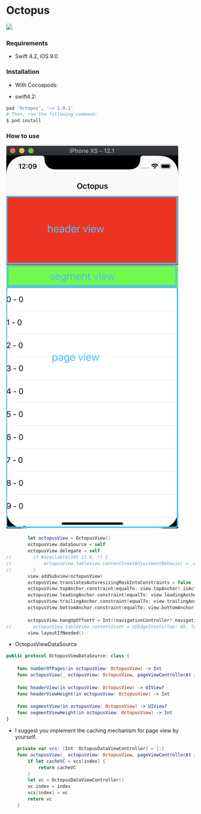 # Octopus

![](https://raw.githubusercontent.com/ChaselAn/Octopus/master/CircleDemo.gif)

### Requirements

- Swift 4.2, iOS 9.0

### Installation

- With Cocoapods:

- swift4.2:

```ruby
pod 'Octopus', '~> 1.0.1'
# Then, run the following command:
$ pod install
```

### How to use

![](https://raw.githubusercontent.com/ChaselAn/Octopus/master/Octopus.png)

```swift
		let octopusView = OctopusView()	  
		octopusView.dataSource = self
        octopusView.delegate = self
//        if #available(iOS 11.0, *) {
//            octopusView.tableView.contentInsetAdjustmentBehavior = .never
//        }
        view.addSubview(octopusView)
        octopusView.translatesAutoresizingMaskIntoConstraints = false
        octopusView.topAnchor.constraint(equalTo: view.topAnchor).isActive = true
        octopusView.leadingAnchor.constraint(equalTo: view.leadingAnchor).isActive = true
        octopusView.trailingAnchor.constraint(equalTo: view.trailingAnchor).isActive = true
        octopusView.bottomAnchor.constraint(equalTo: view.bottomAnchor).isActive = true

        octopusView.hangUpOffsetY = Int((navigationController?.navigationBar.bounds.height ?? 0) + UIApplication.shared.statusBarFrame.height)
//        octopusView.tableView.contentInset = UIEdgeInsets(top: 88, left: 0, bottom: 0, right: 0)
        view.layoutIfNeeded()
```

* OctopusViewDataSource

```swift
public protocol OctopusViewDataSource: class {

    func numberOfPages(in octopusView: OctopusView) -> Int
    func octopusView(_ octopusView: OctopusView, pageViewControllerAt index: Int) -> OctopusPage

    func headerView(in octopusView: OctopusView) -> UIView?
    func headerViewHeight(in octopusView: OctopusView) -> Int

    func segmentView(in octopusView: OctopusView) -> UIView?
    func segmentViewHeight(in octopusView: OctopusView) -> Int
}
```

* I suggest you implement the caching mechanism for page view by yourself.

```swift
	private var vcs: [Int: OctopusDataViewController] = [:]
	func octopusView(_ octopusView: OctopusView, pageViewControllerAt index: Int) -> OctopusPage {
        if let cacheVC = vcs[index] {
            return cacheVC
        }
        let vc = OctopusDataViewController()
        vc.index = index
        vcs[index] = vc
        return vc
    }
```

